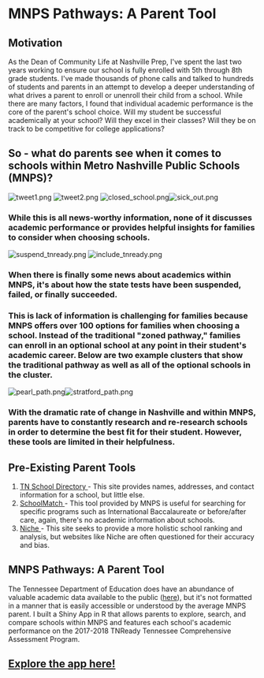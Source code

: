 # MNPS Pathways: A Parent Tool

## Motivation
As the Dean of Community Life at Nashville Prep, I've spent the last two years working to ensure our school is fully enrolled with 5th through 8th grade students. I've made thousands of phone calls and talked to hundreds of students and parents in an attempt to develop a deeper understanding of what drives a parent to enroll or unenroll their child from a school. While there are many factors, I found that individual academic performance is the core of the parent's school choice. Will my student be successful academically at your school? Will they excel in their classes? Will they be on track to be competitive for college applications?

## So - what do parents see when it comes to schools within Metro Nashville Public Schools (MNPS)? 

![tweet1.png](https://images.zenhubusercontent.com/5cdb5abcd74bd07972d55a30/e44955d4-7b51-4837-80d5-99c3c6bae2ad)
![tweet2.png](https://images.zenhubusercontent.com/5cdb5abcd74bd07972d55a30/72f64065-ae91-4dba-bb4c-ba4f59915233)
![closed_school.png](https://images.zenhubusercontent.com/5cdb5abcd74bd07972d55a30/0a3b5cc3-5ee4-431c-973b-da8c638b4ab6)![sick_out.png](https://images.zenhubusercontent.com/5cdb5abcd74bd07972d55a30/68554dc3-8cdf-4975-9baa-8962070cc6ee)

### While this is all news-worthy information, none of it discusses academic performance or provides helpful insights for families to consider when choosing schools. 
![suspend_tnready.png](https://images.zenhubusercontent.com/5cdb5abcd74bd07972d55a30/3bf21891-8dfa-4a9e-bf80-456cd8fe9710)
![include_tnready.png](https://images.zenhubusercontent.com/5cdb5abcd74bd07972d55a30/85087c52-e276-4ba6-b757-ec52ebb908b0)

### When there is finally some news about academics within MNPS, it's about how the state tests have been suspended, failed, or finally succeeded.

### This is lack of information is challenging for families because MNPS offers over 100 options for families when choosing a school. Instead of the traditional "zoned pathway," families can enroll in an optional school at any point in their student's academic career. Below are two example clusters that show the traditional pathway as well as all of the optional schools in the cluster.

![pearl_path.png](https://images.zenhubusercontent.com/5cdb5abcd74bd07972d55a30/21f1cf3c-9a67-49a3-bcb6-9b91751eec18)![stratford_path.png](https://images.zenhubusercontent.com/5cdb5abcd74bd07972d55a30/c112ded6-6611-4408-a582-f1e25f7fca30)

### With the dramatic rate of change in Nashville and within MNPS, parents have to constantly research and re-research schools in order to determine the best fit for their student. However, these tools are limited in their helpfulness.

## Pre-Existing Parent Tools
1. <a href="https://k-12.education.tn.gov/sde/"> TN School Directory </a> - This site provides names, addresses, and contact information for a school, but little else.
2. <a href="https://schoolmatch.mnps.org/"> SchoolMatch </a> - This tool provided by MNPS is useful for searching for specific programs such as International Baccalaureate or before/after care, again, there's no academic information about schools. 
3. <a href="https://www.niche.com/k12/d/metro-nashville-public-schools-tn/#schools"> Niche </a> - This site seeks to provide a more holistic school ranking and analysis, but websites like Niche are often questioned for their accuracy and bias.

## MNPS Pathways: A Parent Tool
The Tennessee Department of Education does have an abundance of valuable academic data available to the public (<a href="https://www.tn.gov/education/data/data-downloads.html">here</a>), but it's not formatted in a manner that is easily accessible or understood by the average MNPS parent. I built a Shiny App in R that allows parents to explore, search, and compare schools within MNPS and features each school's academic performance on the 2017-2018 TNReady Tennessee Comprehensive Assessment Program. 

## <a href="https://rabram.shinyapps.io/mnps_pathway_analysis/"> Explore the app here! </a>
